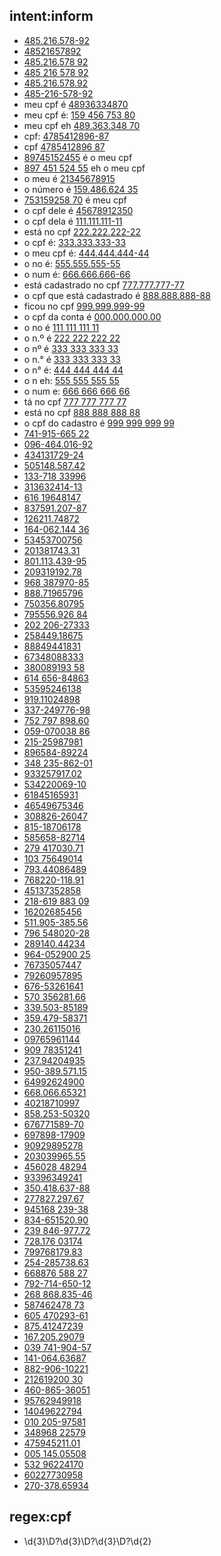 ## intent:inform
- [485.216.578-92](cpf)
- [48521657892](cpf)
- [485.216.578 92](cpf)
- [485 216 578 92](cpf)
- [485.216.578.92](cpf)
- [485-216-578-92](cpf)
- meu cpf é [48936334870](cpf)
- meu cpf é: [159 456 753 80](cpf)
- meu cpf eh [489.363.348 70](cpf)
- cpf: [4785412896-87](cpf)
- cpf [4785412896 87](cpf)
- [89745152455](cpf) é o meu cpf
- [897 451 524 55](cpf) eh o meu cpf
- o meu é [21345678915](cpf)
- o número é [159.486.624 35](cpf)
- [753159258 70](cpf) é meu cpf
- o cpf dele é [45678912350](cpf)
- o cpf dela é [111.111.111-11](cpf)
- está no cpf [222.222.222-22](cpf)
- o cpf é: [333.333.333-33](cpf)
- o meu cpf é: [444.444.444-44](cpf)
- o no é: [555.555.555-55](cpf)
- o num é: [666.666.666-66](cpf)
- está cadastrado no cpf [777.777.777-77](cpf)
- o cpf que está cadastrado é [888.888.888-88](cpf)
- ficou no cpf [999.999.999-99](cpf)
- o cpf da conta é [000.000.000.00](cpf)
- o no é [111 111 111 11](cep)
- o n.º é [222 222 222 22](cep)
- o nº é [333 333 333 33](cep)
- o n.° é [333 333 333 33](cep)
- o n° é: [444 444 444 44](cep)
- o n eh: [555 555 555 55](cep)
- o num e: [666 666 666 66](cep)
- tá no cpf [777 777 777 77](cpf)
- está no cpf [888 888 888 88](cpf)
- o cpf do cadastro é [999 999 999 99](cpf)
- [741-915-665 22](cpf)
- [096-464.016-92](cpf)
- [434131729-24](cpf)
- [505148.587.42](cpf)
- [133-718 33996](cpf)
- [313632414-13](cpf)
- [616 19648147](cpf)
- [837591.207-87](cpf)
- [126211.74872](cpf)
- [164-062.144 36](cpf)
- [53453700756](cpf)
- [201381743.31](cpf)
- [801.113.439-95](cpf)
- [209319192.78](cpf)
- [968 387970-85](cpf)
- [888.71965796](cpf)
- [750356.80795](cpf)
- [795556.926 84](cpf)
- [202 206-27333](cpf)
- [258449.18675](cpf)
- [88849441831](cpf)
- [67348088333](cpf)
- [380089193 58](cpf)
- [614 656-84863](cpf)
- [53595246138](cpf)
- [919.11024898](cpf)
- [337-249776-98](cpf)
- [752 797 898.60](cpf)
- [059-070038 86](cpf)
- [215-25987981](cpf)
- [896584-89224](cpf)
- [348 235-862-01](cpf)
- [933257917.02](cpf)
- [534220069-10](cpf)
- [61845165931](cpf)
- [46549675346](cpf)
- [308826-26047](cpf)
- [815-18706178](cpf)
- [585658-82714](cpf)
- [279 417030.71](cpf)
- [103 75649014](cpf)
- [793.44086489](cpf)
- [768220-118.91](cpf)
- [45137352858](cpf)
- [218-619 883 09](cpf)
- [16202685456](cpf)
- [511.905-385.56](cpf)
- [796 548020-28](cpf)
- [289140.44234](cpf)
- [964-052900 25](cpf)
- [76735057447](cpf)
- [79260957895](cpf)
- [676-53261641](cpf)
- [570 356281.66](cpf)
- [339.503-85189](cpf)
- [359.479-58371](cpf)
- [230.26115016](cpf)
- [09765961144](cpf)
- [909 78351241](cpf)
- [237.94204935](cpf)
- [950-389.571.15](cpf)
- [64992624900](cpf)
- [668.066.65321](cpf)
- [40218710997](cpf)
- [858.253-50320](cpf)
- [676771589-70](cpf)
- [697898-17909](cpf)
- [90929895278](cpf)
- [203039965.55](cpf)
- [456028 48294](cpf)
- [93396349241](cpf)
- [350.418.637-88](cpf)
- [277827.297.67](cpf)
- [945168 239-38](cpf)
- [834-651520.90](cpf)
- [239 846-977.72](cpf)
- [728.176 03174](cpf)
- [799768179.83](cpf)
- [254-285738.63](cpf)
- [668876 588 27](cpf)
- [792-714-650-12](cpf)
- [268 868.835-46](cpf)
- [587462478 73](cpf)
- [605 470293-61](cpf)
- [875.41247239](cpf)
- [167.205.29079](cpf)
- [039 741-904-57](cpf)
- [141-064.63687](cpf)
- [882-906-10221](cpf)
- [212619200 30](cpf)
- [460-865-36051](cpf)
- [95762949918](cpf)
- [14049622794](cpf)
- [010 205-97581](cpf)
- [348968 22579](cpf)
- [475945211.01](cpf)
- [005 145.05508](cpf)
- [532 96224170](cpf)
- [60227730958](cpf)
- [270-378.65934](cpf)

## regex:cpf
- \d{3}\D?\d{3}\D?\d{3}\D?\d{2}